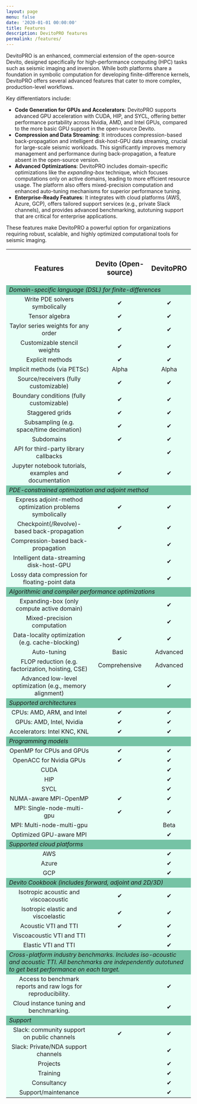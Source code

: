 ```yaml
---
layout: page
menu: false
date: '2020-01-01 00:00:00'
title: Features
description: DevitoPRO features
permalink: /features/
---
```


DevitoPRO is an enhanced, commercial extension of the open-source Devito, designed specifically for high-performance computing (HPC) tasks such as seismic imaging and inversion. While both platforms share a foundation in symbolic computation for developing finite-difference kernels, DevitoPRO offers several advanced features that cater to more complex, production-level workflows.

Key differentiators include:

* **Code Generation for GPUs and Accelerators**: DevitoPRO supports advanced GPU acceleration with CUDA, HIP, and SYCL, offering better performance portability across Nvidia, AMD, and Intel GPUs, compared to the more basic GPU support in the open-source Devito.
* **Compression and Data Streaming**: It introduces compression-based back-propagation and intelligent disk-host-GPU data streaming, crucial for large-scale seismic workloads. This significantly improves memory management and performance during back-propagation, a feature absent in the open-source version.
* **Advanced Optimizations**: DevitoPRO includes domain-specific optimizations like the *expanding-box* technique, which focuses computations only on active domains, leading to more efficient resource usage. The platform also offers mixed-precision computation and enhanced auto-tuning mechanisms for superior performance tuning.
* **Enterprise-Ready Features**: It integrates with cloud platforms (AWS, Azure, GCP), offers tailored support services (e.g., private Slack channels), and provides advanced benchmarking, autotuning support that are critical for enterprise applications.

These features make DevitoPRO a powerful option for organizations requiring robust, scalable, and highly optimized computational tools for seismic imaging.

<style>
.table-cell {
    padding-left: 10px;
    white-space: normal;
    word-wrap: break-word;
    text-align: center;
}

.feature-row td{
    background-color: #75C3A5;
    font-style: italic;
    text-align: left;
}

.content-row td{
    background-color: #e6fff6;
    text-align: center;
}

</style>

<table width="100%">
  <tr class="table-cell">
    <td class="top aligned"><h3 class="ui header"><b>Features</b></h3></td>
    <td class="top aligned"><h3 class="ui header"><b>Devito (Open-source)</b></h3></td>
    <td class="top aligned"><h3 class="ui header"><b>DevitoPRO</b></h3></td>
  </tr>
  <tr class="feature-row">
    <td colspan="3"> Domain-specific language (DSL) for finite-differences </td>
  </tr>
  <tr class="content-row">
    <td>Write PDE solvers symbolically</td>
    <td>✔</td>
    <td>✔</td>
  </tr>
  <tr class="content-row">
    <td>Tensor algebra</td>
    <td>✔</td>
    <td>✔</td>
  </tr>
  <tr class="content-row">
    <td>Taylor series weights for any order</td>
    <td>✔</td>
    <td>✔</td>
  </tr>
  <tr class="content-row">
    <td>Customizable stencil weights</td>
    <td>✔</td>
    <td>✔</td>
  </tr>
  <tr class="content-row">
    <td>Explicit methods</td>
    <td>✔</td>
    <td>✔</td>
  </tr>
  <tr class="content-row">
    <td>Implicit methods (via PETSc)</td>
    <td>Alpha</td>
    <td>Alpha</td>
  </tr>
  <tr class="content-row">
    <td>Source/receivers (fully customizable)</td>
    <td>✔</td>
    <td>✔</td>
  </tr>
  <tr class="content-row">
    <td>Boundary conditions (fully customizable)</td>
    <td>✔</td>
    <td>✔</td>
  </tr>
  <tr class="content-row">
    <td>Staggered grids</td>
    <td>✔</td>
    <td>✔</td>
  </tr>
  <tr class="content-row">
    <td>Subsampling (e.g. space/time decimation)</td>
    <td>✔</td>
    <td>✔</td>
  </tr>
    <tr class="content-row">
      <td>Subdomains</td>
      <td>✔</td>
      <td>✔</td>
    </tr>
    <tr class="content-row">
      <td>API for third-party library callbacks</td>
      <td></td>
      <td>✔</td>
    </tr>
    <tr class="content-row">
      <td>Jupyter notebook tutorials,
      examples and documentation</td>
      <td>✔</td>
      <td>✔</td>
    </tr>
    <tr class="feature-row">
        <td colspan="3"> PDE-constrained optimization
        and adjoint method </td>
    </tr>
    <tr class="content-row">
      <td>Express adjoint-method optimization
      problems symbolically</td>
      <td>✔</td>
      <td>✔</td>
    </tr>
    <tr class="content-row">
      <td>Checkpoint(/Revolve)-based back-propagation</td>
      <td>✔</td>
      <td>✔</td>
    </tr>
    <tr class="content-row">
      <td>Compression-based back-propagation</td>
      <td></td>
      <td>✔</td>
    </tr>
    <tr class="content-row">
      <td>Intelligent data-streaming disk-host-GPU</td>
      <td></td>
      <td>✔</td>
    </tr>
    <tr class="content-row">
      <td>Lossy data compression for
      floating-point data</td>
      <td></td>
      <td>✔</td>
    </tr>
    <tr class="feature-row">
      <td colspan="3"> Algorithmic and compiler
          performance optimizations </td>
    </tr>
    <tr class="content-row">
      <td>Expanding-box (only compute active domain)</td>
      <td></td>
      <td>✔</td>
    </tr>
    <tr class="content-row">
      <td>Mixed-precision computation</td>
      <td></td>
      <td>✔</td>
    </tr>
    <tr class="content-row">
      <td>Data-locality optimization (e.g. cache-blocking)</td>
      <td>✔</td>
      <td>✔</td>
    </tr>
    <tr class="content-row">
      <td> Auto-tuning</td>
      <td>Basic</td>
      <td>Advanced</td>
    </tr>
    <tr class="content-row">
      <td>FLOP reduction (e.g. factorization, hoisting, CSE)</td>
      <td>Comprehensive</td>
      <td>Advanced</td>
    </tr>
    <tr class="content-row">
      <td>Advanced low-level optimization (e.g., memory alignment)</td>
      <td></td>
      <td>✔</td>
    </tr>
    <tr class="feature-row">
        <td colspan="3">Supported architectures</td>
    </tr>
    <tr class="content-row">
      <td>CPUs: AMD, ARM, and Intel</td>
      <td>✔</td>
      <td>✔</td>
    </tr>
    <tr class="content-row">
      <td>GPUs: AMD, Intel, Nvidia</td>
      <td>✔</td>
      <td>✔</td>
    </tr>
    <tr class="content-row">
      <td>Accelerators: Intel KNC, KNL</td>
      <td>✔</td>
      <td>✔</td>
    </tr>
    <tr class="feature-row">
        <td colspan="3"> Programming models </td>
    </tr>
    <tr class="content-row">
      <td>OpenMP for CPUs and GPUs</td>
      <td>✔</td>
      <td>✔</td>
    </tr>  
    <tr class="content-row">
      <td>OpenACC for Nvidia GPUs</td>
      <td>✔</td>
      <td>✔</td>
    </tr>
    <tr class="content-row">
      <td>CUDA</td>
      <td></td>
      <td>✔</td>
    </tr>
    <tr class="content-row">
      <td>HIP</td>
      <td></td>
      <td>✔</td>
    </tr>
    <tr class="content-row">
      <td>SYCL</td>
      <td></td>
      <td>✔</td>
    </tr>
    <tr class="content-row">
      <td>NUMA-aware MPI-OpenMP</td>
      <td>✔</td>
      <td>✔</td>
    </tr>
    <tr class="content-row">
      <td>MPI: Single-node-multi-gpu</td>
      <td>✔</td>
      <td>✔</td>
    </tr>
    <tr class="content-row">
      <td>MPI: Multi-node-multi-gpu</td>
      <td></td>
      <td>Beta</td>
    </tr>
    <tr class="content-row">
      <td>Optimized GPU-aware MPI</td>
      <td></td>
      <td>✔</td>
    </tr>
    <tr class="feature-row">
        <td colspan="3">Supported cloud platforms</td>
    </tr>
    <tr class="content-row">
      <td>AWS</td>
      <td></td>
      <td>✔</td>
    </tr>
    <tr class="content-row">
      <td>Azure</td>
      <td></td>
      <td>✔</td>
    </tr>
    <tr class="content-row">
      <td>GCP</td>
      <td></td>
      <td>✔</td>
    </tr>
    <tr class="feature-row">
        <td colspan="3">Devito Cookbook
        (includes forward, adjoint and 2D/3D)</td>
    </tr>
    <tr class="content-row">
      <td>Isotropic acoustic and viscoacoustic</td>
      <td>✔</td>
      <td>✔</td>
    </tr>
    <tr class="content-row">
      <td>Isotropic elastic and viscoelastic</td>
      <td>✔</td>
      <td>✔</td>
    </tr>
    <tr class="content-row">
      <td>Acoustic VTI and TTI</td>
      <td>✔</td>
      <td>✔</td>
    </tr>
    <tr class="content-row">
      <td>Viscoacoustic VTI and TTI</td>
      <td></td>
      <td>✔</td>
    </tr>
    <tr class="content-row">
      <td>Elastic VTI and TTI</td>
      <td></td>
      <td>✔</td>
    </tr>
    <tr class="feature-row">
        <td colspan="3"><i>
        Cross-platform industry benchmarks. Includes iso-acoustic and acoustic
        TTI. All benchmarks are independently autotuned to get best performance
        on each target.</i></td>
    </tr>
    <tr class="content-row">
      <td>Access to benchmark reports and raw logs for reproducibility.</td>
      <td></td>
      <td>✔</td>
    </tr>
    <tr class="content-row">
      <td>Cloud instance tuning and benchmarking.</td>
      <td></td>
      <td>✔</td>
    </tr>
    <tr class="feature-row">
      <td colspan="3"> Support </td>
    </tr>
    <tr class="content-row">
      <td>Slack: community support on public channels</td>
      <td>✔</td>
      <td>✔</td>
    </tr>
    <tr class="content-row">
      <td>Slack: Private/NDA support channels</td>
      <td></td>
      <td>✔</td>
    </tr>
    <tr class="content-row">
      <td>Projects</td>
      <td></td>
      <td>✔</td>
    </tr>
    <tr class="content-row">
      <td>Training</td>
      <td></td>
      <td>✔</td>
    </tr>
    <tr class="content-row">
      <td>Consultancy</td>
      <td></td>
      <td>✔</td>
    </tr>
    <tr class="content-row">
      <td>Support/maintenance</td>
      <td></td>
      <td>✔</td>
    </tr>
</table>
